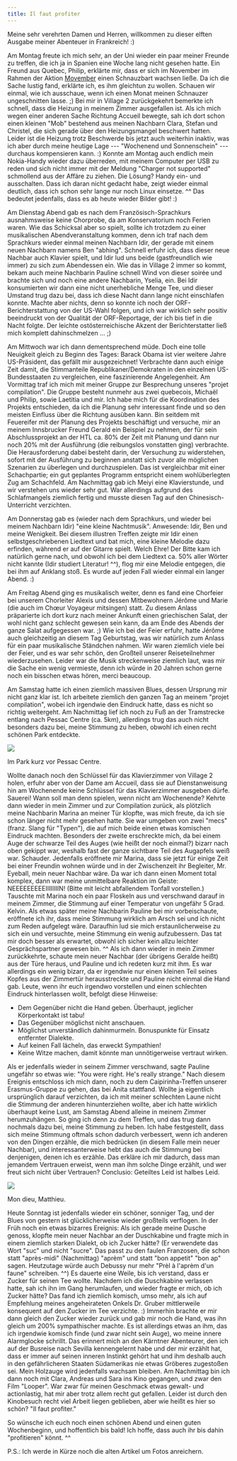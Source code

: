 ```yaml
---
title: Il faut profiter
---
```


Meine sehr verehrten Damen und Herren, willkommen zu dieser elften Ausgabe meiner Abenteuer in Frankreich! :)

Am Montag freute ich mich sehr, an der Uni wieder ein paar meiner Freunde zu treffen, die ich ja in Spanien eine Woche lang nicht gesehen hatte. Ein Freund aus Quebec, Philip, erklärte mir, dass er sich im November im Rahmen der Aktion [Movember](http://de.wikipedia.org/wiki/Movember) einen Schnauzbart wachsen ließe. Da ich die Sache lustig fand, erklärte ich, es ihm gleichtun zu wollen. Schauen wir einmal, wie ich ausschaue, wenn ich einen Monat meinen Schnauzer ungeschnitten lasse. ;)
Bei mir in Village 2 zurückgekehrt bemerkte ich schnell, dass die Heizung in meinem Zimmer ausgefallen ist. Als ich mich wegen einer anderen Sache Richtung Accueil bewegte, sah ich dort schon einen kleinen "Mob" bestehend aus meinen Nachbarn Clara, Stefan und Christel, die sich gerade über den Heizungsmangel beschwert hatten. Leider ist die Heizung trotz Beschwerde bis jetzt auch weiterhin inaktiv, was ich aber durch meine heutige Lage --- "Wochenend und Sonnenschein" --- durchaus kompensieren kann. :)
Konnte am Montag auch endlich mein Nokia-Handy wieder dazu überreden, mit meinem Computer per USB zu reden und sich nicht immer mit der Meldung "Charger not supported" schmollend aus der Affäre zu ziehen. Die Lösung? Handy ein- und ausschalten. Dass ich daran nicht gedacht habe, zeigt wieder einmal deutlich, dass ich schon sehr lange nur noch Linux einsetze. ^^ Das bedeutet jedenfalls, dass es ab heute wieder Bilder gibt! :)

Am Dienstag Abend gab es nach dem Französisch-Sprachkurs ausnahmsweise keine Chorprobe, da am Konservatorium noch Ferien waren. Wie das Schicksal aber so spielt, sollte ich trotzdem zu einer musikalischen Abendveranstaltung kommen, denn ich traf nach dem Sprachkurs wieder einmal meinen Nachbarn Idir, der gerade mit einem neuen Nachbarn namens Ben "abhing". Schnell erfuhr ich, dass dieser neue Nachbar auch Klavier spielt, und Idir lud uns beide (gastfreundlich wie immer) zu sich zum Abendessen ein. Wie das in Village 2 immer so kommt, bekam auch meine Nachbarin Pauline schnell Wind von dieser soirée und brachte sich und noch eine andere Nachbarin, Yselia, ein. Bei Idir konsumierten wir dann eine nicht unerhebliche Menge Tee, und dieser Umstand trug dazu bei, dass ich diese Nacht dann lange nicht einschlafen konnte. Machte aber nichts, denn so konnte ich noch der ORF-Berichterstattung von der US-Wahl folgen, und ich war wirklich sehr positiv beeindruckt von der Qualität der ORF-Reportage, der ich bis tief in die Nacht folgte. Der leichte ostösterreichische Akzent der Berichterstatter ließ mich komplett dahinschmelzen ... ;)

Am Mittwoch war ich dann dementsprechend müde. Doch eine tolle Neuigkeit gleich zu Beginn des Tages: Barack Obama ist vier weitere Jahre US-Präsident, das gefällt mir ausgezeichnet! Verbrachte dann auch einige Zeit damit, die Stimmanteile Republikaner/Demokraten in den einzelnen US-Bundesstaaten zu vergleichen, eine faszinierende Angelegenheit.
Am Vormittag traf ich mich mit meiner Gruppe zur Besprechung unseres "projet compilation". Die Gruppe besteht nunmehr aus zwei quebecois, Michaël und Philip, sowie Laetitia und mir. Ich habe mich für die Koordination des Projekts entschieden, da ich die Planung sehr interessant finde und so den meisten Einfluss über die Richtung ausüben kann. Bin seitdem mit Feuereifer mit der Planung des Projekts beschäftigt und versuche, mir an meinem Innsbrucker Freund Gerald ein Beispiel zu nehmen, der für sein Abschlussprojekt an der HTL ca. 80% der Zeit mit Planung und dann nur noch 20% mit der Ausführung (die reibungslos vonstatten ging) verbrachte. Die Herausforderung dabei besteht darin, der Versuchung zu widerstehen, sofort mit der Ausführung zu beginnen anstatt sich zuvor alle möglichen Szenarien zu überlegen und durchzuspielen. Das ist vergleichbar mit einer Schachpartie; ein gut geplantes Programm entspricht einem wohlüberlegten Zug am Schachfeld.
Am Nachmittag gab ich Meiyi eine Klavierstunde, und wir verstehen uns wieder sehr gut. War allerdings aufgrund des Schlafmangels ziemlich fertig und musste diesen Tag auf den Chinesisch-Unterricht verzichten.

Am Donnerstag gab es (wieder nach dem Sprachkurs, und wieder bei meinem Nachbarn Idir) "eine kleine Nachtmusik". Anwesende: Idir, Ben und meine Wenigkeit. Bei diesem illustren Treffen zeigte mir Idir einen selbstgeschriebenen Liedtext und bat mich, eine kleine Melodie dazu erfinden, während er auf der Gitarre spielt. Welch Ehre! Der Bitte kam ich natürlich gerne nach, und obwohl ich bei dem Liedtext ca. 50% aller Wörter nicht kannte (Idir studiert Literatur! ^^), flog mir eine Melodie entgegen, die bei ihm auf Anklang stoß. Es wurde auf jeden Fall wieder einmal ein langer Abend. :)

Am Freitag Abend ging es musikalisch weiter, denn es fand eine Chorfeier bei unserem Chorleiter Alexis und dessen Mitbewohnern Jérôme und Marie (die auch im Chœur Voyageur mitsingen) statt. Zu diesem Anlass präparierte ich dort kurz nach meiner Ankunft einen griechischen Salat, der wohl nicht ganz schlecht gewesen sein kann, da am Ende des Abends der ganze Salat aufgegessen war. ;) Wie ich bei der Feier erfuhr, hatte Jérôme auch gleichzeitig an diesem Tag Geburtstag, was wir natürlich zum Anlass für ein paar musikalische Ständchen nahmen. Wir waren ziemlich viele bei der Feier, und es war sehr schön, den Großteil unserer Reiseteilnehmer wiederzusehen. Leider war die Musik streckenweise ziemlich laut, was mir die Sache ein wenig vermieste, denn ich würde in 20 Jahren schon gerne noch ein bisschen etwas hören, merci beaucoup.

Am Samstag hatte ich einen ziemlich massiven Blues, dessen Ursprung mir nicht ganz klar ist. Ich arbeitete ziemlich den ganzen Tag an meinem "projet compilation", wobei ich irgendwie den Eindruck hatte, dass es nicht so richtig weitergeht. Am Nachmittag lief ich noch zu Fuß an der Tramstrecke entlang nach Pessac Centre (ca. 5km), allerdings trug das auch nicht besonders dazu bei, meine Stimmung zu heben, obwohl ich einen recht schönen Park entdeckte.

<div class="img-container">
  <img src="/media/2012-11-11-il-faut-profiter/Photo2064.jpg" />
  <p>Im Park kurz vor Pessac Centre.</p>
</div>

Wollte danach noch den Schlüssel für das Klavierzimmer von Village 2 holen, erfuhr aber von der Dame am Accueil, dass sie auf Dienstanweisung hin am Wochenende keine Schlüssel für das Klavierzimmer ausgeben dürfe. Sauerei! Wann soll man denn spielen, wenn nicht am Wochenende?
Kehrte dann wieder in mein Zimmer und zur Compilation zurück, als plötzlich meine Nachbarin Marina an meiner Tür klopfte, was mich freute, da ich sie schon länger nicht mehr gesehen hatte. Sie war umgeben von zwei "mecs" (franz. Slang für "Typen"), die auf mich beide einen etwas komischen Eindruck machten. Besonders der zweite erschreckte mich, da bei einem Auge der schwarze Teil des Auges (wie heißt der noch einmal?) bizarr nach oben gekippt war, weshalb fast der ganze sichtbare Teil des Augapfels weiß war. Schauder. Jedenfalls eröffnete mir Marina, dass sie jetzt für einige Zeit bei einer Freundin wohnen würde und in der Zwischenzeit ihr Begleiter, Mr. Eyeball, mein neuer Nachbar wäre. Da war ich dann einen Moment total komplex, dann war meine unmittelbare Reaktion im Geiste: NEEEEEEEEEIIIIIIIIN! (Bitte mit leicht abfallendem Tonfall vorstellen.) Tauschte mit Marina noch ein paar Floskeln aus und verschwand darauf in meinem Zimmer, die Stimmung auf einer Temperatur von ungefähr 5 Grad. Kelvin. Als etwas später meine Nachbarin Pauline bei mir vorbeischaute, eröffnete ich ihr, dass meine Stimmung wirklich am Arsch sei und ich nicht zum Reden aufgelegt wäre. Daraufhin lud sie mich erstaunlicherweise zu sich ein und versuchte, meine Stimmung ein wenig aufzubessern. Das tat mir doch besser als erwartet, obwohl ich sicher kein allzu leichter Gesprächspartner gewesen bin. ^^
Als ich dann wieder in mein Zimmer zurückkehrte, schaute mein neuer Nachbar (der übrigens Geralde heißt) aus der Türe heraus, und Pauline und ich redeten kurz mit ihm. Es war allerdings ein wenig bizarr, da er irgendwie nur einen kleinen Teil seines Kopfes aus der Zimmertür herausstreckte und Pauline nicht einmal die Hand gab. Leute, wenn ihr euch irgendwo vorstellen und einen schlechten Eindruck hinterlassen wollt, befolgt diese Hinweise:

* Dem Gegenüber nicht die Hand geben. Überhaupt, jeglicher Körperkontakt ist tabu!
* Das Gegenüber möglichst nicht anschauen.
* Möglichst unverständlich dahinmurmeln. Bonuspunkte für Einsatz entfernter Dialekte.
* Auf keinen Fall lächeln, das erweckt Sympathien!
* Keine Witze machen, damit könnte man unnötigerweise vertraut wirken.


Als er jedenfalls wieder in seinem Zimmer verschwand, sagte Pauline ungefähr so etwas wie: "You were right. He's really strange."
Nach diesem Ereignis entschloss ich mich dann, noch zu dem Caipirinha-Treffen unserer Erasmus-Gruppe zu gehen, das bei Anita stattfand. Wollte ja eigentlich ursprünglich darauf verzichten, da ich mit meiner schlechten Laune nicht die Stimmung der anderen hinunterziehen wollte, aber ich hatte wirklich überhaupt keine Lust, am Samstag Abend alleine in meinem Zimmer herumzuhängen. So ging ich denn zu dem Treffen, und das trug dann nochmals dazu bei, meine Stimmung zu heben. Ich habe festgestellt, dass sich meine Stimmung oftmals schon dadurch verbessert, wenn ich anderen von den Dingen erzähle, die mich bedrücken (in diesem Falle mein neuer Nachbar), und interessanterweise hebt das auch die Stimmung bei denjenigen, denen ich es erzähle. Das erkläre ich mir dadurch, dass man jemandem Vertrauen erweist, wenn man ihm solche Dinge erzählt, und wer freut sich nicht über Vertrauen? Conclusio: Geteiltes Leid ist halbes Leid.

<div class="img-container">
  <img src="/media/2012-11-11-il-faut-profiter/Photo2068.jpg" />
  <p>Mon dieu, Matthieu.</p>
</div>

Heute Sonntag ist jedenfalls wieder ein schöner, sonniger Tag, und der Blues von gestern ist glücklicherweise wieder großteils verflogen. In der Früh noch ein etwas bizarres Ereignis: Als ich gerade meine Dusche genoss, klopfte mein neuer Nachbar an der Duschkabine und fragte mich in einem ziemlich starken Dialekt, ob ich Zucker hätte? (Er verwendete das Wort "suc" und nicht "sucre". Das passt zu den faulen Franzosen, die schon statt "après-midi" (Nachmittag) "aprèm" und statt "bon appetit" "bon ap" sagen. Heutzutage würde auch Debussy nur mehr "Prèl à l'aprèm d'un faune" schreiben. ^^) Es dauerte eine Weile, bis ich verstand, dass er Zucker für seinen Tee wollte. Nachdem ich die Duschkabine verlassen hatte, sah ich ihn im Gang herumlaufen, und wieder fragte er mich, ob ich Zucker hätte? Das fand ich ziemlich komisch, umso mehr, als ich auf Empfehlung meines angeheirateten Onkels Dr. Gruber mittlerweile konsequent auf den Zucker im Tee verzichte. :) Immerhin brachte er mir dann gleich den Zucker wieder zurück und gab mir noch die Hand, was ihn gleich um 200% sympathischer machte. Es ist allerdings etwas an ihm, das ich irgendwie komisch finde (und zwar nicht sein Auge), wo meine innere Alarmglocke schrillt. Das erinnert mich an den Kärntner Abenteurer, den ich auf der Busreise nach Sevilla kennengelernt habe und der mir erzählt hat, dass er immer auf seinen inneren Instinkt gehört hat und ihm deshalb auch in den gefährlicheren Staaten Südamerikas nie etwas Gröberes zugestoßen sei. Mein Holzauge wird jedenfalls wachsam bleiben.
Am Nachmittag bin ich dann noch mit Clara, Andreas und Sara ins Kino gegangen, und zwar den Film "Looper". War zwar für meinen Geschmack etwas gewalt- und actionlastig, hat mir aber trotz allem recht gut gefallen. Leider ist durch den Kinobesuch recht viel Arbeit liegen geblieben, aber wie heißt es hier so schön? "Il faut profiter."

So wünsche ich euch noch einen schönen Abend und einen guten Wochenbeginn, und hoffentlich bis bald! Ich hoffe, dass auch ihr bis dahin "profitieren" könnt. ^^

P.S.: Ich werde in Kürze noch die alten Artikel um Fotos anreichern.
